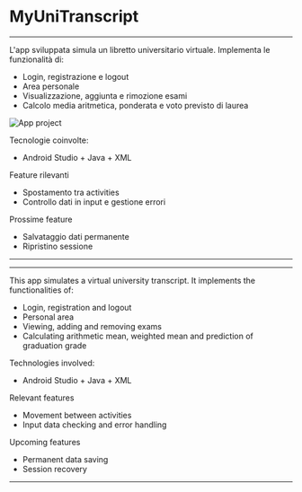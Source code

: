 # MyUniTranscript
-------
L'app sviluppata simula un libretto universitario virtuale. 
Implementa le funzionalità di:
- Login, registrazione e logout
- Area personale
- Visualizzazione, aggiunta e rimozione esami
- Calcolo media aritmetica, ponderata e voto previsto di laurea

![App project](https://github.com/Ykaig/MyUniTranscript/assets/46654737/4db4e683-10bd-4ee9-a765-86021805da65)


Tecnologie coinvolte:
- Android Studio + Java + XML

Feature rilevanti
- Spostamento tra activities
- Controllo dati in input e gestione errori

Prossime feature
- Salvataggio dati permanente
- Ripristino sessione
----
-------
This app simulates a virtual university transcript. 
It implements the functionalities of:
- Login, registration and logout
- Personal area
- Viewing, adding and removing exams
- Calculating arithmetic mean, weighted mean and prediction of graduation grade

Technologies involved:
- Android Studio + Java + XML

Relevant features
- Movement between activities
- Input data checking and error handling

Upcoming features
- Permanent data saving
- Session recovery
----
